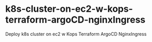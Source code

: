 # k8s-cluster-on-ec2-w-kops-terraform-argoCD-nginxIngress
Deploy k8s cluster on ec2 w Kops Terraform ArgoCD NginxIngress
